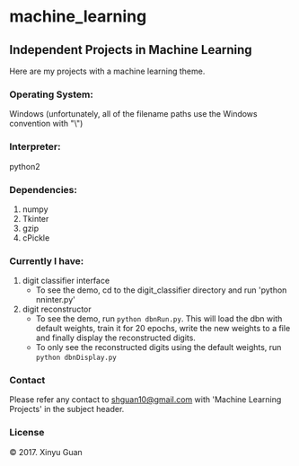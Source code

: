 # machine_learning
## Independent Projects in Machine Learning

Here are my projects with a machine learning theme.

### Operating System: 
Windows (unfortunately, all of the filename paths use the Windows convention with "\\")

### Interpreter: 
python2

### Dependencies: 
1. numpy
2. Tkinter
3. gzip
4. cPickle

### Currently I have: 
1. digit classifier interface
   + To see the demo, cd to the digit_classifier directory and run 'python nninter.py'
2. digit reconstructor
    + To see the demo, run `python dbnRun.py`. This will load the dbn with default weights, train it for 20 epochs, write the new weights to a file and finally display the reconstructed digits.
    + To only see the reconstructed digits using the default weights, run `python dbnDisplay.py`

### Contact
Please refer any contact to <shguan10@gmail.com> with 'Machine Learning Projects' in the subject header.

### License
© 2017. Xinyu Guan
